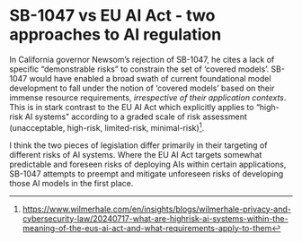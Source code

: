 # SB-1047 vs EU AI Act - two approaches to AI regulation

In California governor Newsom’s rejection of SB-1047, he cites a lack of specific “demonstrable risks” to constrain the set of ‘covered models’. SB-1047 would have enabled a broad swath of current foundational model development to fall under the notion of ‘covered models’ based on their immense resource requirements, *irrespective of their application contexts*. This is in stark contrast to the EU AI Act which explicitly applies to “high-risk AI systems” according to a graded scale of risk assessment (unacceptable, high-risk, limited-risk, minimal-risk)[^1].

I think the two pieces of legislation differ primarily in their targeting of different risks of AI systems. Where the EU AI Act targets somewhat predictable and foreseen risks of deploying AIs within certain applications, SB-1047 attempts to preempt and mitigate unforeseen risks of developing those AI models in the first place.

[^1]: https://www.wilmerhale.com/en/insights/blogs/wilmerhale-privacy-and-cybersecurity-law/20240717-what-are-highrisk-ai-systems-within-the-meaning-of-the-eus-ai-act-and-what-requirements-apply-to-them

